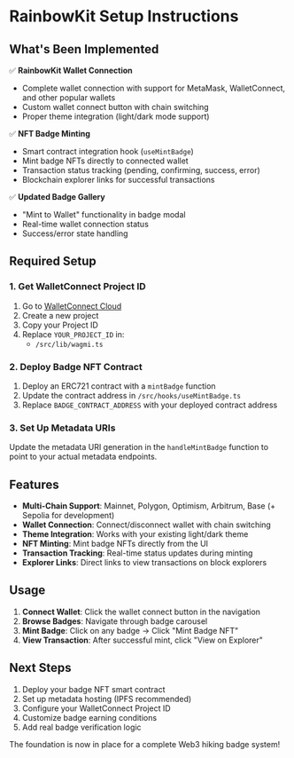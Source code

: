 # RainbowKit Setup Instructions

## What's Been Implemented

✅ **RainbowKit Wallet Connection**
- Complete wallet connection with support for MetaMask, WalletConnect, and other popular wallets
- Custom wallet connect button with chain switching
- Proper theme integration (light/dark mode support)

✅ **NFT Badge Minting**
- Smart contract integration hook (`useMintBadge`)
- Mint badge NFTs directly to connected wallet
- Transaction status tracking (pending, confirming, success, error)
- Blockchain explorer links for successful transactions

✅ **Updated Badge Gallery**
- "Mint to Wallet" functionality in badge modal
- Real-time wallet connection status
- Success/error state handling

## Required Setup

### 1. Get WalletConnect Project ID
1. Go to [WalletConnect Cloud](https://cloud.walletconnect.com/)
2. Create a new project
3. Copy your Project ID
4. Replace `YOUR_PROJECT_ID` in:
   - `/src/lib/wagmi.ts`

### 2. Deploy Badge NFT Contract
1. Deploy an ERC721 contract with a `mintBadge` function
2. Update the contract address in `/src/hooks/useMintBadge.ts`
3. Replace `BADGE_CONTRACT_ADDRESS` with your deployed contract address

### 3. Set Up Metadata URIs
Update the metadata URI generation in the `handleMintBadge` function to point to your actual metadata endpoints.

## Features

- **Multi-Chain Support**: Mainnet, Polygon, Optimism, Arbitrum, Base (+ Sepolia for development)
- **Wallet Connection**: Connect/disconnect wallet with chain switching
- **Theme Integration**: Works with your existing light/dark theme
- **NFT Minting**: Mint badge NFTs directly from the UI
- **Transaction Tracking**: Real-time status updates during minting
- **Explorer Links**: Direct links to view transactions on block explorers

## Usage

1. **Connect Wallet**: Click the wallet connect button in the navigation
2. **Browse Badges**: Navigate through badge carousel
3. **Mint Badge**: Click on any badge → Click "Mint Badge NFT"
4. **View Transaction**: After successful mint, click "View on Explorer"

## Next Steps

1. Deploy your badge NFT smart contract
2. Set up metadata hosting (IPFS recommended)
3. Configure your WalletConnect Project ID
4. Customize badge earning conditions
5. Add real badge verification logic

The foundation is now in place for a complete Web3 hiking badge system!
